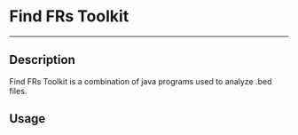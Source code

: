 # Find FRs Toolkit
---

## Description

Find FRs Toolkit is a combination of java programs used to analyze .bed files.

## Usage
